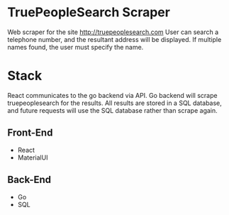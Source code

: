 # TruePeopleSearch Scraper
Web scraper for the site http://truepeoplesearch.com
User can search a telephone number, and the resultant address will be displayed. If multiple names found, the user must specify the name.

# Stack
React communicates to the go backend via API. Go backend will scrape truepeoplesearch for the results. All results are stored in a SQL database, and future requests will use the SQL database rather than scrape again.

## Front-End
- React
- MaterialUI
## Back-End
- Go
- SQL
